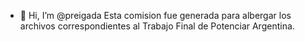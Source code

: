 - 👋 Hi, I’m @preigada
Esta comision fue generada para albergar los archivos correspondientes al Trabajo Final de Potenciar Argentina.

<!---
preigada/preigada is a ✨ special ✨ repository because its `README.md` (this file) appears on your GitHub profile.
You can click the Preview link to take a look at your changes.
--->
